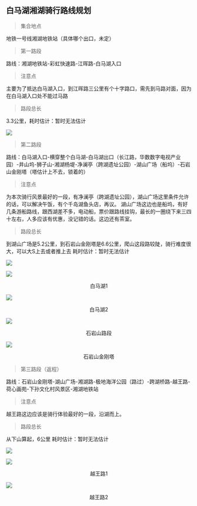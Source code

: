 ## 白马湖湘湖骑行路线规划

>集合地点

地铁一号线湘湖地铁站（具体哪个出口，未定）

>第一路段

路线：湘湖地铁站-彩虹快速路-江晖路-白马湖入口

>注意点

主要为了抵达白马湖入口，到江晖路三公里有个十字路口，需先到马路对面，因为在白马湖入口处不能过马路

>路段总长

3.3公里，耗时估计：暂时无法估计

![](https://github.com/joeyFuck/some-thing-that-joey-like-to-do/blob/master/%E7%99%BD%E9%A9%AC%E6%B9%96%E6%B9%98%E6%B9%96%E9%AA%91%E8%A1%8C%E6%96%B9%E6%A1%88/%E7%AC%AC%E4%B8%80%E8%B7%AF%E6%AE%B5%EF%BC%88%E6%B9%98%E6%B9%96%E7%AB%99%E5%88%B0%E7%99%BD%E9%A9%AC%E6%B9%96%E5%85%A5%E5%8F%A3%EF%BC%8922.png?raw=true)

>第二路段

路线：白马湖入口-横穿整个白马湖-白马湖出口（长江路，华数数字电视产业园）-井山坞-狮子山-湘湖杨堤-净澜亭（跨湖遗址公园）-湖山广场（船坞）-石岩山金刚塔（塔估计上不去，锁着的）

>注意点

为本次骑行风景最好的一段，有净澜亭（跨湖遗址公园），湖山广场这里条件允许的话，可以解决午饭，有个千岛湖鱼头店，再议。
湖山广场这边也是船坞，有好几条游船路线，跟西湖差不多，电动船，票价跟路线挂钩，最长的一圈绕下来三四十左右，人多应该有优惠，没记错的话。这边还有茶室。

>路段总长

到湖山广场是5.2公里，到石岩山金刚塔是6.6公里，爬山这段路较陡，骑行难度很大，可以大S上去或者推上去  耗时估计：暂时无法估计

![](https://github.com/joeyFuck/some-thing-that-joey-like-to-do/blob/master/%E7%99%BD%E9%A9%AC%E6%B9%96%E6%B9%98%E6%B9%96%E9%AA%91%E8%A1%8C%E6%96%B9%E6%A1%88/%E7%AC%AC%E4%BA%8C%E8%B7%AF%E6%AE%B5%EF%BC%88%E7%99%BD%E9%A9%AC%E6%B9%96-%E6%B9%98%E6%B9%96-%E7%9F%B3%E5%B2%A9%E5%B1%B1%EF%BC%8922.png?raw=true)

 
![](https://github.com/joeyFuck/some-thing-that-joey-like-to-do/blob/master/%E7%99%BD%E9%A9%AC%E6%B9%96%E6%B9%98%E6%B9%96%E9%AA%91%E8%A1%8C%E6%96%B9%E6%A1%88/%E7%99%BD%E9%A9%AC%E6%B9%96.jpg)
 
<p align="center">白马湖1</p>

![](https://github.com/joeyFuck/some-thing-that-joey-like-to-do/blob/master/%E7%99%BD%E9%A9%AC%E6%B9%96%E6%B9%98%E6%B9%96%E9%AA%91%E8%A1%8C%E6%96%B9%E6%A1%88/%E7%99%BD%E9%A9%AC%E6%B9%962.jpg?raw=true)
<p align="center">白马湖2</p>

![](https://github.com/joeyFuck/some-thing-that-joey-like-to-do/blob/master/%E7%99%BD%E9%A9%AC%E6%B9%96%E6%B9%98%E6%B9%96%E9%AA%91%E8%A1%8C%E6%96%B9%E6%A1%88/%E7%9F%B3%E5%B2%A9%E5%B1%B1%E8%B7%AF%E6%AE%B5.jpg?raw=true)
<p align="center">石岩山路段</p>

![](https://github.com/joeyFuck/some-thing-that-joey-like-to-do/blob/master/%E7%99%BD%E9%A9%AC%E6%B9%96%E6%B9%98%E6%B9%96%E9%AA%91%E8%A1%8C%E6%96%B9%E6%A1%88/%E7%9F%B3%E5%B2%A9%E5%B1%B1%E9%87%91%E5%88%9A%E5%A1%94.jpg?raw=true)
<p align="center">石岩山金刚塔</p>


>第三路段（返程）

路线：石岩山金刚塔-湖山广场-湘湖路-极地海洋公园（路过）-跨湖桥路-越王路-荷心画苑-下孙文化村风景区-湘湖地铁站

>注意点

越王路这边应该是骑行体验最好的一段，沿湖而上。

>路段总长

从下山算起，6公里 耗时估计：暂时无法估计

![](https://github.com/joeyFuck/some-thing-that-joey-like-to-do/blob/master/%E7%99%BD%E9%A9%AC%E6%B9%96%E6%B9%98%E6%B9%96%E9%AA%91%E8%A1%8C%E6%96%B9%E6%A1%88/%E7%AC%AC%E4%B8%89%E8%B7%AF%E6%AE%B5%EF%BC%88%E7%9F%B3%E5%B2%A9%E5%B1%B1-%E8%B6%8A%E7%8E%8B%E8%B7%AF-%E6%B9%98%E6%B9%96%E7%AB%99%EF%BC%8922.png?raw=true)

![](https://github.com/joeyFuck/some-thing-that-joey-like-to-do/blob/master/%E7%99%BD%E9%A9%AC%E6%B9%96%E6%B9%98%E6%B9%96%E9%AA%91%E8%A1%8C%E6%96%B9%E6%A1%88/%E8%B6%8A%E7%8E%8B%E8%B7%AF11.png?raw=true)
<p align="center">越王路1</p>

![](https://github.com/joeyFuck/some-thing-that-joey-like-to-do/blob/master/%E7%99%BD%E9%A9%AC%E6%B9%96%E6%B9%98%E6%B9%96%E9%AA%91%E8%A1%8C%E6%96%B9%E6%A1%88/%E8%B6%8A%E7%8E%8B%E8%B7%AF22.png?raw=true)
<p align="center">越王路2</p>


















































